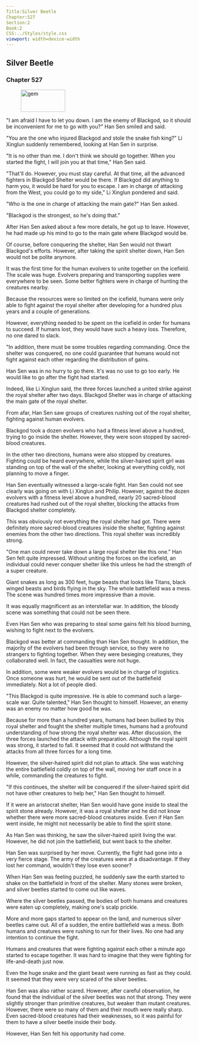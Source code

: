 ```yaml
---
Title:Silver Beetle 
Chapter:527 
Section:2 
Book:2 
CSS:../Styles/style.css 
viewport: width=device-width
---
```

  
## Silver Beetle
### Chapter 527
  
<figure>
	<img src="../Images/gem.gif" alt="gem" id="gem" width="120" height="60" />
</figure>
  

  
"I am afraid I have to let you down. I am the enemy of Blackgod, so it should be inconvenient for me to go with you?" Han Sen smiled and said.

"You are the one who injured Blackgod and stole the snake fish king?" Li Xinglun suddenly remembered, looking at Han Sen in surprise.

"It is no other than me. I don't think we should go together. When you started the fight, I will join you at that time," Han Sen said.

"That'll do. However, you must stay careful. At that time, all the advanced fighters in Blackgod Shelter would be there. If Blackgod did anything to harm you, it would be hard for you to escape. I am in charge of attacking from the West, you could go to my side," Li Xinglun pondered and said.

"Who is the one in charge of attacking the main gate?" Han Sen asked.

"Blackgod is the strongest, so he's doing that."

After Han Sen asked about a few more details, he got up to leave. However, he had made up his mind to go to the main gate where Blackgod would be.

Of course, before conquering the shelter, Han Sen would not thwart Blackgod's efforts. However, after taking the spirit shelter down, Han Sen would not be polite anymore.

It was the first time for the human evolvers to unite together on the icefield. The scale was huge. Evolvers preparing and transporting supplies were everywhere to be seen. Some better fighters were in charge of hunting the creatures nearby.

Because the resources were so limited on the icefield, humans were only able to fight against the royal shelter after developing for a hundred plus years and a couple of generations.

However, everything needed to be spent on the icefield in order for humans to succeed. If humans lost, they would have such a heavy loss. Therefore, no one dared to slack.

"In addition, there must be some troubles regarding commanding. Once the shelter was conquered, no one could guarantee that humans would not fight against each other regarding the distribution of gains.

Han Sen was in no hurry to go there. It's was no use to go too early. He would like to go after the fight had started.

Indeed, like Li Xinglun said, the three forces launched a united strike against the royal shelter after two days. Blackgod Shelter was in charge of attacking the main gate of the royal shelter.

From afar, Han Sen saw groups of creatures rushing out of the royal shelter, fighting against human evolvers.

Blackgod took a dozen evolvers who had a fitness level above a hundred, trying to go inside the shelter. However, they were soon stopped by sacred-blood creatures.

In the other two directions, humans were also stopped by creatures. Fighting could be heard everywhere, while the silver-haired spirit girl was standing on top of the wall of the shelter, looking at everything coldly, not planning to move a finger.

Han Sen eventually witnessed a large-scale fight. Han Sen could not see clearly was going on with Li Xinglun and Philip. However, against the dozen evolvers with a fitness level above a hundred, nearly 20 sacred-blood creatures had rushed out of the royal shelter, blocking the attacks from Blackgod shelter completely.

This was obviously not everything the royal shelter had got. There were definitely more sacred-blood creatures inside the shelter, fighting against enemies from the other two directions. This royal shelter was incredibly strong.

"One man could never take down a large royal shelter like this one." Han Sen felt quite impressed. Without uniting the forces on the icefield, an individual could never conquer shelter like this unless he had the strength of a super creature.

Giant snakes as long as 300 feet, huge beasts that looks like Titans, black winged beasts and birds flying in the sky. The whole battlefield was a mess. The scene was hundred times more impressive than a movie.

It was equally magnificent as an interstellar war. In addition, the bloody scene was something that could not be seen there.

Even Han Sen who was preparing to steal some gains felt his blood burning, wishing to fight next to the evolvers.

Blackgod was better at commanding than Han Sen thought. In addition, the majority of the evolvers had been through service, so they were no strangers to fighting together. When they were besieging creatures, they collaborated well. In fact, the casualties were not huge.

In addition, some were weaker evolvers would be in charge of logistics. Once someone was hurt, he would be sent out of the battlefield immediately. Not a lot of people died.

"This Blackgod is quite impressive. He is able to command such a large-scale war. Quite talented," Han Sen thought to himself. However, an enemy was an enemy no matter how good he was.

Because for more than a hundred years, humans had been bullied by this royal shelter and fought the shelter multiple times, humans had a profound understanding of how strong the royal shelter was. After discussion, the three forces launched the attack with preparation. Although the royal spirit was strong, it started to fall. It seemed that it could not withstand the attacks from all three forces for a long time.

However, the silver-haired spirit did not plan to attack. She was watching the entire battlefield coldly on top of the wall, moving her staff once in a while, commanding the creatures to fight.

"If this continues, the shelter will be conquered if the silver-haired spirit did not have other creatures to help her," Han Sen thought to himself.

If it were an aristocrat shelter, Han Sen would have gone inside to steal the spirit stone already. However, it was a royal shelter and he did not know whether there were more sacred-blood creatures inside. Even if Han Sen went inside, he might not necessarily be able to find the spirit stone.

As Han Sen was thinking, he saw the silver-haired spirit living the war. However, he did not join the battlefield, but went back to the shelter.

Han Sen was surprised by her move. Currently, the fight had gone into a very fierce stage. The army of the creatures were at a disadvantage. If they lost her command, wouldn't they lose even sooner?

When Han Sen was feeling puzzled, he suddenly saw the earth started to shake on the battlefield in front of the shelter. Many stones were broken, and silver beetles started to come out like waves.

Where the silver beetles passed, the bodies of both humans and creatures were eaten up completely, making one's scalp prickle.

More and more gaps started to appear on the land, and numerous silver beetles came out. All of a sudden, the entire battlefield was a mess. Both humans and creatures were rushing to run for their lives. No one had any intention to continue the fight.

Humans and creatures that were fighting against each other a minute ago started to escape together. It was hard to imagine that they were fighting for life-and-death just now.

Even the huge snake and the giant beast were running as fast as they could. It seemed that they were very scared of the silver beetles.

Han Sen was also rather scared. However, after careful observation, he found that the individual of the silver beetles was not that strong. They were slightly stronger than primitive creatures, but weaker than mutant creatures. However, there were so many of them and their mouth were really sharp. Even sacred-blood creatures had their weaknesses, so it was painful for them to have a silver beetle inside their body.

However, Han Sen felt his opportunity had come.